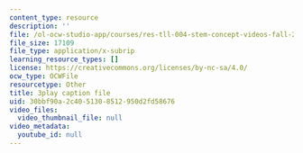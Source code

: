 ```yaml
---
content_type: resource
description: ''
file: /ol-ocw-studio-app/courses/res-tll-004-stem-concept-videos-fall-2013/30bbf90a2c4051308512950d2fd58676_NlSKAbefDTA.vtt
file_size: 17109
file_type: application/x-subrip
learning_resource_types: []
license: https://creativecommons.org/licenses/by-nc-sa/4.0/
ocw_type: OCWFile
resourcetype: Other
title: 3play caption file
uid: 30bbf90a-2c40-5130-8512-950d2fd58676
video_files:
  video_thumbnail_file: null
video_metadata:
  youtube_id: null
---
```

